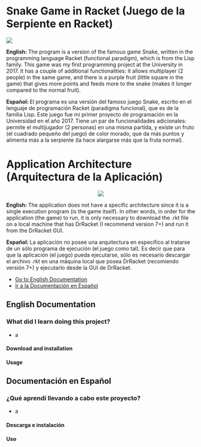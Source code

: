 <h1>Snake Game in Racket (Juego de la Serpiente en Racket)</h1>
<img src="https://i.ibb.co/Zd1L72J/Captura-de-pantalla-de-2020-07-27-13-02-36.png">
<p><b> English: </b> The program is a version of the famous game Snake, written in the programming language Racket (functional paradigm), which is from the Lisp family. This game was my first programming project at the University in 2017. It has a couple of additional functionalities: it allows multiplayer (2 people) in the same game, and there is a purple fruit (little square in the game) that gives more points and feeds more to the snake (makes it longer compared to the normal fruit). </p>
<p><b> Español: </b> El programa es una versión del famoso juego Snake, escrito en el lenguaje de programación Racket (paradigma funcional), que es de la familia Lisp. Este juego fue mi primer proyecto de programación en la Universidad en el año 2017. Tiene un par de funcionalidades adicionales: permite el multijugador (2 personas) en una misma partida, y existe un fruto (el cuadrado pequeño del juego) de color morado, que da más puntos y alimenta más a la serpiente (la hace alargarse más que la fruta normal). </p>
<h1>Application Architecture (Arquitectura de la Aplicación)</h1>
<p align="center">
  <img src="https://i.ibb.co/GV0rjdZ/Captura-de-pantalla-de-2020-07-27-13-16-01.png">
</p>
<p><b> English: </b> The application does not have a specific architecture since it is a single execution program (is the game itself). In other words, in order for the application (the game) to run, it is only necessary to download the .rkt file on a local machine that has DrRacket (I recommend version 7+) and run it from the DrRacket GUI.</p>
<p><b> Español: </b> La aplicación no posee una arquitectura en específico al tratarse de un sólo programa de ejecución (el juego como tal). Es decir que para que la aplicación (el juego) pueda ejecutarse, sólo es necesario descargar el archivo .rkt en una máquina local que posea DrRacket (recomiendo versión 7+) y ejecutarlo desde la GUI de DrRacket.</p>
<ul>
	<li><a href="#1-english">Go to English Documentation</a></li>
	<li><a href="#2-spanish">Ir a la Documentación en Español</a></li>
</ul>
<h2 id="1-english">English Documentation</h3>
<h3> What did I learn doing this project? </h2>
<ul>
	<li>a</li>
</ul>
<h4>Download and installation</h4>
<h4>Usage</h4>
<h2 id="2-spanish">Documentación en Español</h3>
<h3> ¿Qué aprendí llevando a cabo este proyecto? </h2>
<ul>
	<li>a</li>
</ul>
<h4>Descarga e instalación</h4>
<h4>Uso</h4>
